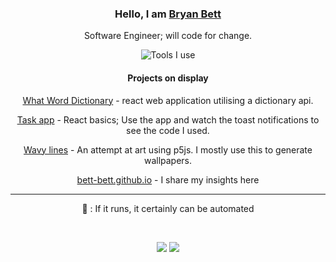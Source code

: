 <div align="center">

### Hello, I am [Bryan Bett](https://github.com/bett-bett)

Software Engineer; will code for change.

![Tools I use](https://skillicons.dev/icons?i=html,css,tailwind,js,react,vite,ts,next,py,p5js,figma,supabase,firebase,docker,arduino,md,git,github,githubactions,postman,ubuntu,stackoverflow&perline=11)
 
#### <span class="thoughts" title="Actions over words. sight over sound. things we do to learn, to be better. be better"> Projects on display </span> 
[What Word Dictionary](https://what-word.vercel.app/) - react web application utilising a dictionary api.
 
[Task app](https://react-basics-bryan.vercel.app) - React basics; Use the app and watch the toast notifications to see the code I used.

[Wavy lines](https://lines.254255256.xyz/) - An attempt at art using p5js. I mostly use this to generate wallpapers.



[bett-bett.github.io](https://bett-bett.github.io) - I share my insights here


---

👀 : If it runs, it certainly can be automated
<!--
WannabeMadScientist !!!
-->

<!--
Can't settle on one.
If you can see this, you can use one. Just one though, leave some for the rest :)

more More MORE
To the moon
Discovery Count
Navigator's Log
Adventurer's Log
Wanderlust Meter
Eyes on the Prize
Spectator Spectacle
Gaze Graffiti
Glance Gallery
👀Pupil Parade
Gawk-o-Meter
Snoop-O-Meter
Stalker Stats
Watchful Whispers Tally
Spectral Sight Log
shadows
-->
</br>

![](https://komarev.com/ghpvc/?username=bryan-kiplangat&color=228736&label=Number+go+up:)
![](https://hit.yhype.me/github/profile?user_id=144426613)

<div/>
